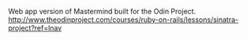 Web app version of Mastermind built for the Odin Project.
http://www.theodinproject.com/courses/ruby-on-rails/lessons/sinatra-project?ref=lnav
